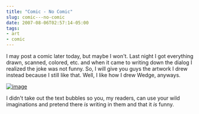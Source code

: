 ```yaml
---
title: "Comic - No Comic"
slug: comic---no-comic
date: 2007-08-06T02:57:14-05:00
tags:
- art
- comic
---
```

I may post a comic later today, but maybe I won't. Last night I got everything drawn, scanned, colored, etc. and when it came to writing down the dialog I realized the joke was not funny. So, I will give you guys the artwork I drew instead because I still like that. Well, I like how I drew Wedge, anyways.

[![](http://www.dxprog.com/pics/wedged.png "image")](http://www.dxprog.com/pics/wedged.png)

I didn't take out the text bubbles so you, my readers, can use your wild imaginations and pretend there _is_ writing in them and that it _is_ funny.
